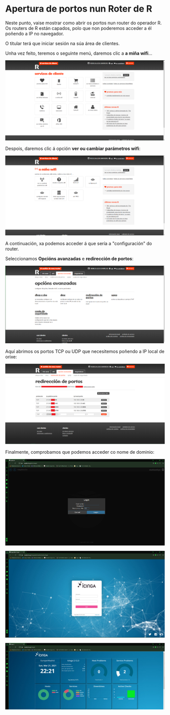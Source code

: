 # Apertura de portos nun Roter de R

Neste punto, vaise mostrar como abrir os portos nun router do operador R. Os routers de R están capados, polo que non poderemos acceder a él poñendo a IP no navegador.

O titular terá que iniciar sesión na súa área de clientes. 

Unha vez feito, teremos o seguinte menú, daremos clic a **a miña wifi**...

![portos_1](https://github.com/aaaarafiquem/ProxectoFinCicloASIR/blob/master/doc/img/apertura_portos/1.PNG)


Despois, daremos clic á opción **ver ou cambiar parámetros wifi**:

![portos_2](https://github.com/aaaarafiquem/ProxectoFinCicloASIR/blob/master/doc/img/apertura_portos/2.PNG)

A continuación, xa podemos acceder á que sería a "configuración" do router.

Seleccionamos **Opcións avanzadas** e **redirección de portos**:

![portos_3](https://github.com/aaaarafiquem/ProxectoFinCicloASIR/blob/master/doc/img/apertura_portos/3.PNG)

Aquí abrimos os portos TCP ou UDP que necesitemos poñendo a IP local de orixe:

![portos_4](https://github.com/aaaarafiquem/ProxectoFinCicloASIR/blob/master/doc/img/apertura_portos/4.PNG)

Finalmente, comprobamos que podemos acceder co nome de dominio:

![portos_5](https://github.com/aaaarafiquem/ProxectoFinCicloASIR/blob/master/doc/img/apertura_portos/5.PNG)

![portos_6](https://github.com/aaaarafiquem/ProxectoFinCicloASIR/blob/master/doc/img/apertura_portos/6.PNG)

![portos_7](https://github.com/aaaarafiquem/ProxectoFinCicloASIR/blob/master/doc/img/apertura_portos/7.PNG)
